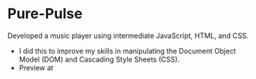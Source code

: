 # Pure-Pulse
 Developed a music player using intermediate JavaScript, HTML, and CSS. 
 - I did this to improve my skills in manipulating the Document Object Model (DOM) and Cascading Style Sheets (CSS).
-  Preview at
